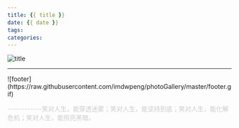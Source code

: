 ```yaml
---
title: {{ title }}
date: {{ date }}
tags:
categories:
---
```

![title](index.jpeg)

<!--more-->


<footer>
<hr/>
![footer](https://raw.githubusercontent.com/imdwpeng/photoGallery/master/footer.gif)
<p style="textAlign:right;color:#ccc">------------笑对人生，能穿透迷雾；笑对人生，能坚持到底；笑对人生，能化解危机；笑对人生，能照亮黑暗。</p>
</footer>